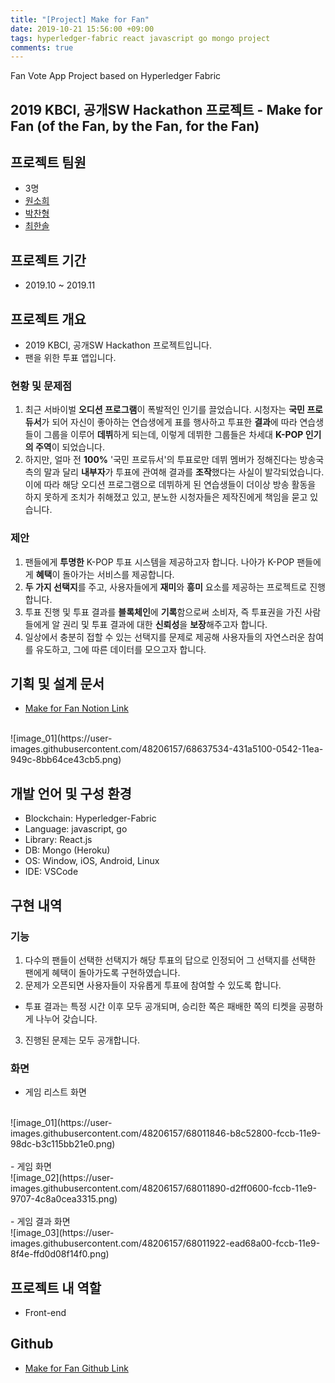 ```yaml
---
title: "[Project] Make for Fan"
date: 2019-10-21 15:56:00 +09:00
tags: hyperledger-fabric react javascript go mongo project
comments: true
---
```


Fan Vote App Project based on Hyperledger Fabric

## 2019 KBCI, 공개SW Hackathon 프로젝트 - Make for Fan (of the Fan, by the Fan, for the Fan)

## 프로젝트 팀원
- 3명
- [원소희](https://github.com/infiduk)
- [박찬형](https://github.com/ch-4ml)
- [최한솔](https://github.com/9992)

## 프로젝트 기간
- 2019.10 ~ 2019.11

## 프로젝트 개요
- 2019 KBCI, 공개SW Hackathon 프로젝트입니다.
- 팬을 위한 투표 앱입니다.

### 현황 및 문제점
1. 최근 서바이벌 **오디션 프로그램**이 폭발적인 인기를 끌었습니다. 시청자는 **국민 프로듀서**가 되어 자신이 좋아하는 연습생에게 표를 행사하고 투표한 **결과**에 따라 연습생들이 그룹을 이루어 **데뷔**하게 되는데, 이렇게 데뷔한 그룹들은 차세대 **K-POP 인기의 주역**이 되었습니다.
2. 하지만, 얼마 전 **100%** '국민 프로듀서'의 투표로만 데뷔 멤버가 정해진다는 방송국 측의 말과 달리 **내부자**가 투표에 관여해 결과를 **조작**했다는 사실이 발각되었습니다. 이에 따라 해당 오디션 프로그램으로 데뷔하게 된 연습생들이 더이상 방송 활동을 하지 못하게 조치가 취해졌고 있고, 분노한 시청자들은 제작진에게 책임을 묻고 있습니다.

### 제안
1. 팬들에게 **투명한** K-POP 투표 시스템을 제공하고자 합니다. 나아가 K-POP 팬들에게 **혜택**이 돌아가는 서비스를 제공합니다.
2. **두 가지 선택지**를 주고, 사용자들에게 **재미**와 **흥미** 요소를 제공하는 프로젝트로 진행합니다.
3. 투표 진행 및 투표 결과를 **블록체인**에 **기록**함으로써 소비자, 즉 투표권을 가진 사람들에게 알 권리 및 투표 결과에 대한 **신뢰성**을 **보장**해주고자 합니다.
4. 일상에서 충분히 접할 수 있는 선택지를 문제로 제공해 사용자들의 자연스러운 참여를 유도하고, 그에 따른 데이터를 모으고자 합니다.

## 기획 및 설계 문서
- [Make for Fan Notion Link](https://www.notion.so/ilovekakao/QnQ-5005e961e4bf4a7ca1021eb32a439e8a)
<br />
![image_01](https://user-images.githubusercontent.com/48206157/68637534-431a5100-0542-11ea-949c-8bb64ce43cb5.png)

## 개발 언어 및 구성 환경
- Blockchain: Hyperledger-Fabric
- Language: javascript, go
- Library: React.js
- DB: Mongo (Heroku)
- OS: Window, iOS, Android, Linux
- IDE: VSCode

## 구현 내역

### 기능
1. 다수의 팬들이 선택한 선택지가 해당 투표의 답으로 인정되어 그 선택지를 선택한 팬에게 혜택이 돌아가도록 구현하였습니다.
2. 문제가 오픈되면 사용자들이 자유롭게 투표에 참여할 수 있도록 합니다.
  - 투표 결과는 특정 시간 이후 모두 공개되며, 승리한 쪽은 패배한 쪽의 티켓을 공평하게 나누어 갖습니다.
3. 진행된 문제는 모두 공개합니다.

### 화면
- 게임 리스트 화면
<br />
![image_01](https://user-images.githubusercontent.com/48206157/68011846-b8c52800-fccb-11e9-98dc-b3c115bb21e0.png)
<br />
<br />
- 게임 화면
<br />
![image_02](https://user-images.githubusercontent.com/48206157/68011890-d2ff0600-fccb-11e9-9707-4c8a0cea3315.png)
<br />
<br />
- 게임 결과 화면
<br />
![image_03](https://user-images.githubusercontent.com/48206157/68011922-ead68a00-fccb-11e9-8f4e-ffd0d08f14f0.png)

## 프로젝트 내 역할
- Front-end

## Github
- [Make for Fan Github Link](https://github.com/infiduk/fff)
